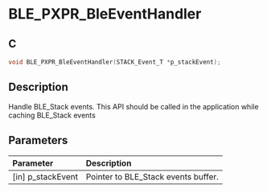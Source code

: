 # BLE_PXPR_BleEventHandler

## C

```c
void BLE_PXPR_BleEventHandler(STACK_Event_T *p_stackEvent);
```

## Description

Handle BLE_Stack events.
This API should be called in the application while caching BLE_Stack events

## Parameters

|Parameter|Description|
|:---|:---|
|\[in\] p_stackEvent|Pointer to BLE_Stack events buffer.|

